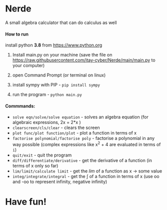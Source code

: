 # Nerde
A small algebra calculator that can do calculus as well

#### How to run

install python <b>3.8</b> from https://www.python.org

1. Install main.py on your machine (save the file on https://raw.githubusercontent.com/itay-cyber/Nerde/main/main.py to your computer)

2. open Command Prompt (or terminal on linux)

3. install sympy with PIP - `pip install sympy`

4. run the program - `python main.py`

#### Commmands:

- `solve eqn/solve/solve equation` -  solves an algebra equation (for algebraic expressions, 2x = 2*x )
- `clearscreen/cls/clear` - clears the screen
- `plot func/plot function/plot` - plot a function in terms of x
- `factorise polynomial/factorise poly` - factorise a polynomial in any way possible (complex expressions like x<sup>2</sup> + 4 are evaluated in terms of `i`)
- `quit/exit` - quit the program
- `diff/differentiate/derivative` - get the derivative of a function (in terms of x only so far)
- `lim/limit/calculate limit` - get the <i>lim</i> of a function as x -> some value
- `integ/integrate/integral` - get the &int; of a function in terms of x (use oo and -oo to represent infinity, negative infinity)

# Have fun!
